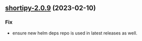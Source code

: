 

## [shortipy-2.0.9](https://github.com/truecharts/charts/compare/shortipy-2.0.8...shortipy-2.0.9) (2023-02-10)

### Fix

- ensure new helm deps repo is used in latest releases as well.
  
  
